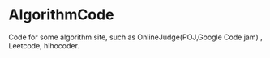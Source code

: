 AlgorithmCode
=======

Code for some algorithm site, such as OnlineJudge(POJ,Google Code jam) , Leetcode, hihocoder.

